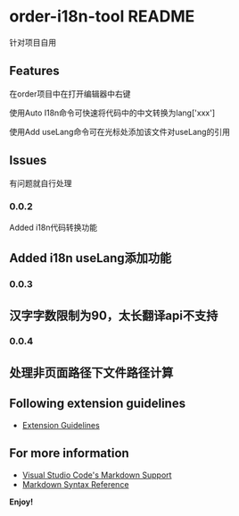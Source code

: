 # order-i18n-tool README

针对项目自用

## Features

在order项目中在打开编辑器中右键 

使用Auto I18n命令可快速将代码中的中文转换为lang['xxx']

使用Add useLang命令可在光标处添加该文件对useLang的引用


## Issues

有问题就自行处理

### 0.0.2

Added i18n代码转换功能

Added i18n useLang添加功能
---
### 0.0.3

汉字字数限制为90，太长翻译api不支持
---
### 0.0.4

处理非页面路径下文件路径计算
---

## Following extension guidelines

* [Extension Guidelines](https://code.visualstudio.com/api/references/extension-guidelines)

## For more information

* [Visual Studio Code's Markdown Support](http://code.visualstudio.com/docs/languages/markdown)
* [Markdown Syntax Reference](https://help.github.com/articles/markdown-basics/)

**Enjoy!**
